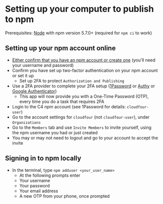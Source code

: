 # Setting up your computer to publish to npm

Prerequisites: [Node](https://nodejs.org) with npm version 5.7.0+ (required for `npm ci` to work)

## Setting up your npm account online

- [Either confirm that you have an npm account or create one](https://www.npmjs.com/) (you'll need your username and password)
- Confirm you have set up two-factor authentication on your npm account or set it up
  - Set up 2FA to protect `Authorization and Publishing`
- Use a 2FA provider to complete your 2FA setup ([1Password](https://1password.com/) or [Authy](https://authy.com/) or [Google Authenticator](https://itunes.apple.com/us/app/google-authenticator/id388497605?mt=8))
  - This app will now provide you with a One-Time Password (OTP), every time you do a task that requires 2FA
- Login to the C4 npm account (see 1Password for details: `cloudfour-user`)
- Go to the account settings for `cloudfour` (not `cloudfour-user`), under `Organizations`
- Go to the `Members` tab and use `Invite Members` to invite yourself, using the npm username you had or just created
- You may or may not need to logout and go to your account to accept the invite

## Signing in to npm locally

- In the terminal, type `npm adduser <your_user_name>`
  - At the following prompts enter
  - Your username
  - Your password
  - Your email address
  - A new OTP from your phone, once prompted